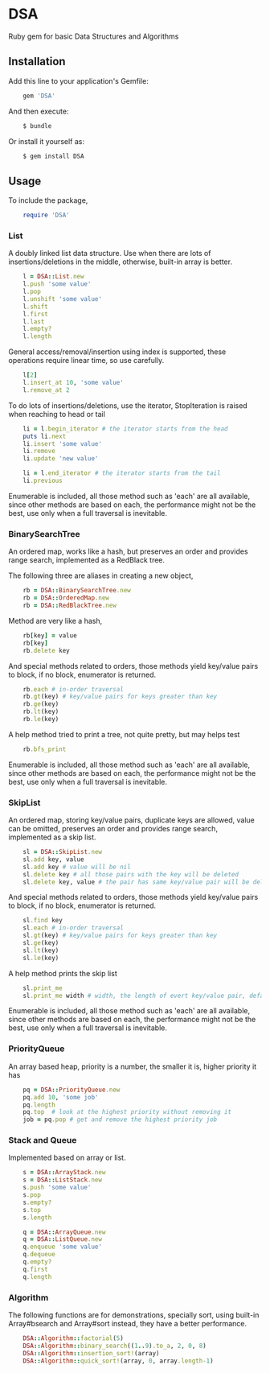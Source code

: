 # DSA

Ruby gem for basic Data Structures and Algorithms

## Installation

Add this line to your application's Gemfile:
```bash
    gem 'DSA'
```
And then execute:
```bash
    $ bundle
```
Or install it yourself as:
```bash
    $ gem install DSA
```
## Usage

To include the package,
```ruby
    require 'DSA'
```

### List
A doubly linked list data structure. Use when there are lots of insertions/deletions in the middle,
otherwise, built-in array is better.
```ruby
    l = DSA::List.new
    l.push 'some value'
    l.pop
    l.unshift 'some value'
    l.shift
    l.first
    l.last
    l.empty?
    l.length
```
General access/removal/insertion using index is supported, these operations require linear time, so use carefully.
```ruby
    l[2]
    l.insert_at 10, 'some value'
    l.remove_at 2
```
To do lots of insertions/deletions, use the iterator, StopIteration is raised when reaching to head or tail
```ruby
    li = l.begin_iterator # the iterator starts from the head
    puts li.next
    li.insert 'some value'
    li.remove
    li.update 'new value'

    li = l.end_iterator # the iterator starts from the tail
    li.previous
```
Enumerable is included, all those method such as 'each' are all available, since other methods are based on each,
the performance might not be the best, use only when a full traversal is inevitable.

### BinarySearchTree
An ordered map, works like a hash, but preserves an order and provides range search, implemented as a RedBlack tree.

The following three are aliases in creating a new object,
```ruby
    rb = DSA::BinarySearchTree.new
    rb = DSA::OrderedMap.new
    rb = DSA::RedBlackTree.new
```
Method are very like a hash,
```ruby
    rb[key] = value
    rb[key]
    rb.delete key
```
And special methods related to orders, those methods yield key/value pairs to block, if no block, enumerator is returned.
```ruby
    rb.each # in-order traversal
    rb.gt(key) # key/value pairs for keys greater than key
    rb.ge(key)
    rb.lt(key)
    rb.le(key)
```
A help method tried to print a tree, not quite pretty, but may helps test
```ruby
    rb.bfs_print
```
Enumerable is included, all those method such as 'each' are all available, since other methods are based on each,
the performance might not be the best, use only when a full traversal is inevitable.

### SkipList
An ordered map, storing key/value pairs, duplicate keys are allowed, value can be omitted, preserves an order and provides range search, implemented as a skip list.

```ruby
    sl = DSA::SkipList.new
    sl.add key, value
    sl.add key # value will be nil
    sl.delete key # all those pairs with the key will be deleted
    sl.delete key, value # the pair has same key/value pair will be deleted
```

And special methods related to orders, those methods yield key/value pairs to block, if no block, enumerator is returned.
```ruby
    sl.find key
    sl.each # in-order traversal
    sl.gt(key) # key/value pairs for keys greater than key
    sl.ge(key)
    sl.lt(key)
    sl.le(key)
```
A help method prints the skip list
```ruby
    sl.print_me
    sl.print_me width # width, the length of evert key/value pair, default to 10
```
Enumerable is included, all those method such as 'each' are all available, since other methods are based on each,
the performance might not be the best, use only when a full traversal is inevitable.


### PriorityQueue
An array based heap, priority is a number, the smaller it is, higher priority it has
```ruby
    pq = DSA::PriorityQueue.new
    pq.add 10, 'some job'
    pq.length
    pq.top  # look at the highest priority without removing it
    job = pq.pop # get and remove the highest priority job
```

### Stack and Queue
Implemented based on array or list.
```ruby
    s = DSA::ArrayStack.new
    s = DSA::ListStack.new
    s.push 'some value'
    s.pop
    s.empty?
    s.top
    s.length
```
```ruby
    q = DSA::ArrayQueue.new
    q = DSA::ListQueue.new
    q.enqueue 'some value'
    q.dequeue
    q.empty?
    q.first
    q.length
```
### Algorithm
The following functions are for demonstrations, specially sort, using built-in Array#bsearch and Array#sort instead,
they have a better performance.
```ruby
    DSA::Algorithm::factorial(5)
    DSA::Algorithm::binary_search((1..9).to_a, 2, 0, 8)
    DSA::Algorithm::insertion_sort!(array)
    DSA::Algorithm::quick_sort!(array, 0, array.length-1)
```
